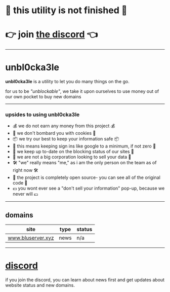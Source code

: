 # 🚨 this utility is not finished 🚨
# 👉 join [the discord](https://discord.gg/72nbb86fXB) 👈
---
# unbl0cka3le 

**unbl0cka3le** is a utility to let you do many things on the go.

for us to be *"unblockable"*, we take it upon ourselves to use money out of our own pocket to buy new domains 

---
### upsides to using unbl0cka3le
- 💰 we do not earn any money from this project 💰
- 🍪 we don't bombard you with cookies 🍪
- 📦 we try our best to keep your information safe 📦
- 🔑 this means keeping sign ins like google to a minimum, if not zero 🔑
- 🚨 we keep up to-date on the blocking status of our sites 🚨
- 🏢 we are not a big corporation looking to sell your data 🏢
- 🛠️ "we" really means "me," as i am the only person on the team as of right now 🛠️
- 📂 the project is completely open source- you can see all of the original code 📂
- 💵 you wont ever see a "don't sell your information" pop-up, because we never will 💵


---

## domains

| site | type | status |
| ----------------- | ---- | --- |
| www.bluserver.xyz | news | n/a |



---
# [discord](https://discord.gg/72nbb86fXB)
if you join the discord, you can learn about news first and get updates about website status and new domains.

